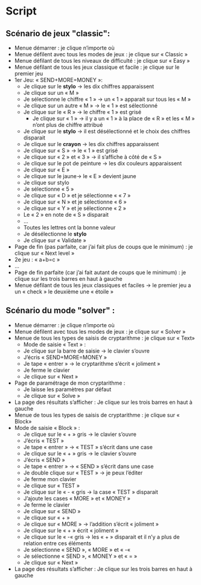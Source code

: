 
# Script

## Scénario de jeux "classic":

- Menue démarrer : je clique n’importe où
- Menue défilent avec tous les modes de jeux : je clique sur « Classic »
- Menue défilant de tous les niveaux de difficulté : je clique sur « Easy »
- Menue défilant de tous les jeux classique et facile : je clique sur le premier jeu
- 1er Jeu: « SEND+MORE=MONEY »: 
  - Je clique sur le **stylo** -> les dix chiffres apparaissent
  - Je clique sur un « M »
  - Je sélectionne le chiffre « 1 » -> un « 1 » apparait sur tous les « M »
  - Je clique sur un autre « M » -> le « 1 » est sélectionné
  - Je clique sur le « R » -> le chiffre « 1 » est grisé  
    - Je clique sur « 1 » -> il y a un « 1 » à la place de « R » et les « M » n’ont plus de chiffre attribué
  - Je clique sur le **stylo** -> il est désélectionné et le choix des chiffres disparait
  - Je clique sur le **crayon** -> les dix chiffres apparaissent
  - Je clique sur « S » -> le « 1 » est grisé
  - Je clique sur « 2 » et « 3 » -> il s’affiche à côté de « S »
  - Je clique sur le pot de peinture -> les dix couleurs apparaissent
  - Je clique sur « E »
  - Je clique sur le jaune-> le « E » devient jaune
  - Je clique sur stylo
  - Je sélectionne « 5 »
  - Je clique sur « D » et je sélectionne « « 7 »
  - Je clique sur « N » et je sélectionne « 6 »
  - Je clique sur « Y » et je sélectionne « 2 »
  - Le « 2 » en note de « S » disparait
  - …
  - Toutes les lettres ont la bonne valeur
  - Je désélectionne le **stylo**
  - Je clique sur « Validate » 
- Page de fin (pas parfaite, car j’ai fait plus de coups que le minimum) : je clique sur « Next level »
- 2e jeu : « a+b=c »
- …
- Page de fin parfaite (car j’ai fait autant de coups que le minimum) : je clique sur les trois barres en haut à gauche
- Menue défilant de tous les jeux classiques et faciles -> le premier jeu a un « check » le deuxième une « étoile »


## Scénario du mode "solver" :
- Menue démarrer : je clique n’importe où
- Menue défilent avec tous les modes de jeux : je clique sur « Solver »
- Menue de tous les types de saisis de cryptarithme : je clique sur « Text»
  - Mode de saisie « Text » :
  - Je clique sur la barre de saisie -> le clavier s’ouvre
  - J’écris « SEND+MORE=MONEY »
  - Je tape « entrer » -> le cryptarithme s’écrit « joliment »
  - Je ferme le clavier
  - Je clique sur « Next »
- Page de paramétrage de mon cryptarithme :
  - Je laisse les paramètres par défaut
  - Je clique sur « Solve »
- La page des résultats s’afficher : Je clique sur les trois barres en haut à gauche
- Menue de tous les types de saisis de cryptarithme : je clique sur « Block»
- Mode de saisie « Block » :
  - Je clique sur le « + » gris -> le clavier s’ouvre
  - J’écris « TEST »
  - Je tape « entrer » -> « TEST » s’écrit dans une case
  - Je clique sur le « + » gris -> le clavier s’ouvre
  - J’écris « SEND »
  - Je tape « entrer » -> « SEND » s’écrit dans une case
  - Je double clique sur « TEST » -> je peux l’éditer
  - Je ferme mon clavier
  - Je clique sur « TEST »
  - Je clique sur le « - « gris -> la case « TEST » disparait
  - J’ajoute les cases « MORE » et « MONEY »
  - Je ferme le clavier
  - Je clique sur « SEND »
  - Je clique sur « + »
  - Je clique sur « MORE » -> l’addition s’écrit « joliment »
  - Je clique sur le « + » écrit « joliment »
  - Je clique sur le « -«  gris -> les « + » disparait et il n’y a plus de relation entre ces éléments
  - Je sélectionne « SEND », « MORE » et « -«
  - Je sélectionne « SEND », « MONEY » et « = »
  - Je clique sur « Next »
- La page des résultats s’afficher : Je clique sur les trois barres en haut à gauche 

